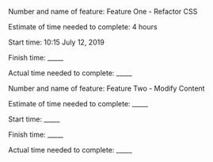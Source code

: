 Number and name of feature: Feature One - Refactor CSS

Estimate of time needed to complete: 4 hours

Start time: 10:15 July 12, 2019

Finish time: _____

Actual time needed to complete: _____


Number and name of feature: Feature Two - Modify Content 

Estimate of time needed to complete: _____

Start time: _____

Finish time: _____

Actual time needed to complete: _____